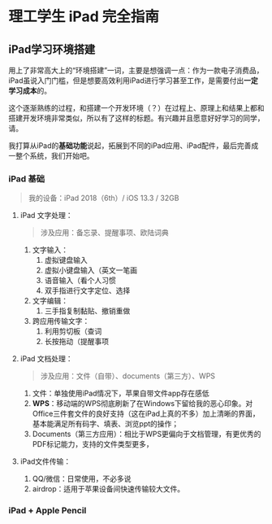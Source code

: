 # 理工学生 iPad 完全指南

## iPad学习环境搭建

用上了非常高大上的“环境搭建”一词，主要是想强调一点：作为一款电子消费品，iPad虽说入门门槛，但是想要高效利用iPad进行学习甚至工作，是需要付出**一定学习成本**的。

这个逐渐熟练的过程，和搭建一个开发环境（？）在过程上、原理上和结果上都和搭建开发环境非常类似，所以有了这样的标题。有兴趣并且愿意好好学习的同学，请。


我打算从iPad的**基础功能**说起，拓展到不同的iPad应用、iPad配件，最后完善成一整个系统，我们开始吧。


### iPad 基础

> 我的设备：iPad 2018（6th）/ iOS 13.3 / 32GB


1. iPad 文字处理：
    > 涉及应用：备忘录、提醒事项、欧陆词典
   1. 文字输入：
      1. 虚拟键盘输入
      2. 虚拟小键盘输入（英文一笔画
      3. 语音输入（看个人习惯
      4. 双手指进行文字定位、选择
   2. 文字编辑：
      1. 三手指复制黏贴、撤销重做
   3. 跨应用传输文字：
      1. 利用剪切板（查词
      2. 长按拖动（提醒事项
   
   

2. iPad 文档处理：
        
    > 涉及应用：文件（自带）、documents（第三方）、WPS
   1. 文件：单独使用iPad情况下，苹果自带文件app存在感低
   2. **WPS**：移动端的WPS彻底刷新了在Windows下留给我的恶心印象。对Office三件套文件的良好支持（这在iPad上真的不多）加上清晰的界面，基本能满足所有码字、填表、浏览ppt的操作；
   3. Documents（第三方应用）：相比于WPS更偏向于文档管理，有更优秀的PDF标记能力，支持的文件类型更多，


3. iPad文件传输：
   1. QQ/微信：日常使用，不必多说
   2. airdrop：适用于苹果设备间快速传输较大文件。

### iPad + Apple Pencil